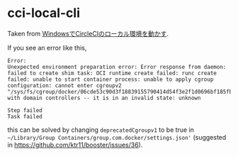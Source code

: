 # cci-local-cli

Taken from [WindowsでCircleCIのローカル環境を動かす](https://ancozerticht.hatenablog.com/entry/2022/08/27/212337).

If you see an error like this,

```
Error: 
Unexpected environment preparation error: Error response from daemon: failed to create shim task: OCI runtime create failed: runc create failed: unable to start container process: unable to apply cgroup configuration: cannot enter cgroupv2 "/sys/fs/cgroup/docker/06cde53c90d3f18839155790414d54f3e2f1d0696bf185fb9c10f67bb767caf5/0bd643378bd12aa320a826d6c50f9de5d846278e3cdaae91ec70b1e25f51c4c7" with domain controllers -- it is in an invalid state: unknown

Step failed
Task failed
```

this can be solved by changing `deprecatedCgroupv1` to be true in `~/Library/Group Containers/group.com.docker/settings.json'` (suggested in https://github.com/ktr11/booster/issues/36).